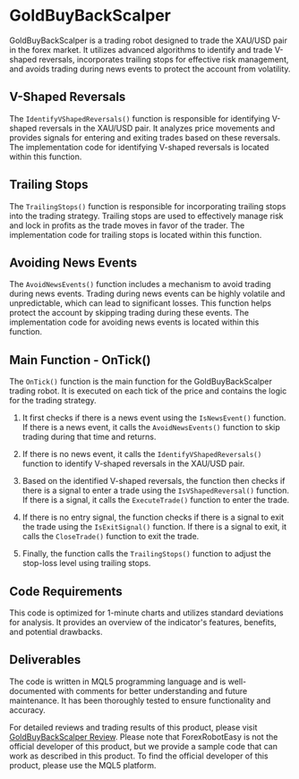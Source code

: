 # GoldBuyBackScalper

GoldBuyBackScalper is a trading robot designed to trade the XAU/USD pair in the forex market. It utilizes advanced algorithms to identify and trade V-shaped reversals, incorporates trailing stops for effective risk management, and avoids trading during news events to protect the account from volatility.

## V-Shaped Reversals

The `IdentifyVShapedReversals()` function is responsible for identifying V-shaped reversals in the XAU/USD pair. It analyzes price movements and provides signals for entering and exiting trades based on these reversals. The implementation code for identifying V-shaped reversals is located within this function.

## Trailing Stops

The `TrailingStops()` function is responsible for incorporating trailing stops into the trading strategy. Trailing stops are used to effectively manage risk and lock in profits as the trade moves in favor of the trader. The implementation code for trailing stops is located within this function.

## Avoiding News Events

The `AvoidNewsEvents()` function includes a mechanism to avoid trading during news events. Trading during news events can be highly volatile and unpredictable, which can lead to significant losses. This function helps protect the account by skipping trading during these events. The implementation code for avoiding news events is located within this function.

## Main Function - OnTick()

The `OnTick()` function is the main function for the GoldBuyBackScalper trading robot. It is executed on each tick of the price and contains the logic for the trading strategy. 

1. It first checks if there is a news event using the `IsNewsEvent()` function. If there is a news event, it calls the `AvoidNewsEvents()` function to skip trading during that time and returns.

2. If there is no news event, it calls the `IdentifyVShapedReversals()` function to identify V-shaped reversals in the XAU/USD pair.

3. Based on the identified V-shaped reversals, the function then checks if there is a signal to enter a trade using the `IsVShapedReversal()` function. If there is a signal, it calls the `ExecuteTrade()` function to enter the trade.

4. If there is no entry signal, the function checks if there is a signal to exit the trade using the `IsExitSignal()` function. If there is a signal to exit, it calls the `CloseTrade()` function to exit the trade.

5. Finally, the function calls the `TrailingStops()` function to adjust the stop-loss level using trailing stops.

## Code Requirements

This code is optimized for 1-minute charts and utilizes standard deviations for analysis. It provides an overview of the indicator's features, benefits, and potential drawbacks. 

## Deliverables

The code is written in MQL5 programming language and is well-documented with comments for better understanding and future maintenance. It has been thoroughly tested to ensure functionality and accuracy. 

For detailed reviews and trading results of this product, please visit [GoldBuyBackScalper Review](https://forexroboteasy.com/forex-robot-review/goldbuybackscalper-review-a-professional-forex-traders-analysis-of-this-xau-usd-indicator/). Please note that ForexRobotEasy is not the official developer of this product, but we provide a sample code that can work as described in this product. To find the official developer of this product, please use the MQL5 platform.
